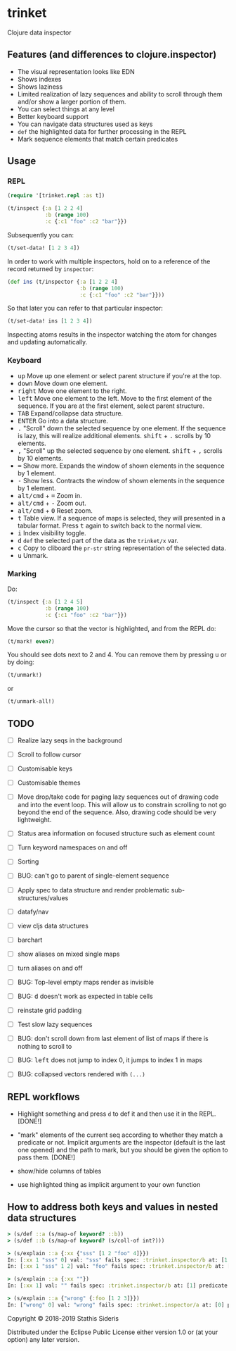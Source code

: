 # trinket

Clojure data inspector

## Features (and differences to clojure.inspector)

- The visual representation looks like EDN
- Shows indexes
- Shows laziness
- Limited realization of lazy sequences and ability to scroll through
  them and/or show a larger portion of them.
- You can select things at any level
- Better keyboard support
- You can navigate data structures used as keys
- `def` the highlighted data for further processing in the REPL
- Mark sequence elements that match certain predicates

## Usage

### REPL

``` clojure
(require '[trinket.repl :as t])

(t/inspect {:a [1 2 2 4]
            :b (range 100)
            :c {:c1 "foo" :c2 "bar"}})
```

Subsequently you can:

``` clojure
(t/set-data! [1 2 3 4])
```

In order to work with multiple inspectors, hold on to a reference of
the record returned by `inspector`:

``` clojure
(def ins (t/inspector {:a [1 2 2 4]
                       :b (range 100)
                       :c {:c1 "foo" :c2 "bar"}}))
```

So that later you can refer to that particular inspector:

``` clojure
(t/set-data! ins [1 2 3 4])
```

Inspecting atoms results in the inspector watching the atom for
changes and updating automatically.

### Keyboard

* <kbd>up</kbd> Move up one element or select parent structure if
  you're at the top.
* <kbd>down</kbd> Move down one element.
* <kbd>right</kbd> Move one element to the right.
* <kbd>left</kbd> Move one element to the left. Move to the first
  element of the sequence. If you are at the first element, select
  parent structure.
* <kbd>TAB</kbd> Expand/collapse data structure.
* <kbd>ENTER</kbd> Go into a data structure.
* <kbd>.</kbd> "Scroll" down the selected sequence by one element. If
  the sequence is lazy, this will realize additional
  elements. <kbd>shift</kbd> + <kbd>.</kbd> scrolls by 10 elements.
* <kbd>,</kbd> "Scroll" up the selected sequence by one
  element. <kbd>shift</kbd> + <kbd>,</kbd> scrolls by 10 elements.
* <kbd>=</kbd> Show more. Expands the window of shown elements in the
  sequence by 1 element.
* <kbd>-</kbd> Show less. Contracts the window of shown elements in
  the sequence by 1 element.
* <kbd>alt/cmd</kbd> + <kbd>=</kbd> Zoom in.
* <kbd>alt/cmd</kbd> + <kbd>-</kbd> Zoom out.
* <kbd>alt/cmd</kbd> + <kbd>0</kbd> Reset zoom.
* <kbd>t</kbd> Table view. If a sequence of maps is selected, they
  will presented in a tabular format. Press <kbd>t</kbd> again to
  switch back to the normal view.
* <kbd>i</kbd> Index visibility toggle.
* <kbd>d</kbd> `def` the selected part of the data as the `trinket/x`
  var.
* <kbd>c</kbd> Copy to cliboard the `pr-str` string representation of
  the selected data.
* <kbd>u</kbd> Unmark.

### Marking

Do:

``` clojure
(t/inspect {:a [1 2 4 5]
            :b (range 100)
            :c {:c1 "foo" :c2 "bar"}})
```

Move the cursor so that the vector is highlighted, and from the REPL
do:

``` clojure
(t/mark! even?)
```

You should see dots next to 2 and 4. You can remove them by pressing
<kbd>u</kbd> or by doing:

``` clojure
(t/unmark!)
```

or

``` clojure
(t/unmark-all!)
```

## TODO

- [ ] Realize lazy seqs in the background
- [ ] Scroll to follow cursor
- [ ] Customisable keys
- [ ] Customisable themes
- [ ] Move drop/take code for paging lazy sequences out of drawing
      code and into the event loop. This will allow us to constrain
      scrolling to not go beyond the end of the sequence. Also,
      drawing code should be very lightweight.
- [ ] Status area information on focused structure such as element
      count
- [ ] Turn keyword namespaces on and off
- [ ] Sorting
- [ ] BUG: can't go to parent of single-element sequence
- [ ] Apply spec to data structure and render problematic
      sub-structures/values
- [ ] datafy/nav
- [ ] view cljs data structures
- [ ] barchart
- [ ] show aliases on mixed single maps
- [ ] turn aliases on and off
- [ ] BUG: Top-level empty maps render as invisible

- [ ] BUG: <kbd>d</kbd> doesn't work as expected in table cells
- [ ] reinstate grid padding
- [ ] Test slow lazy sequences
- [ ] BUG: don't scroll down from last element of list of maps if
      there is nothing to scroll to
- [ ] BUG: <kbd>left</kbd> does not jump to index 0, it jumps to index
      1 in maps
- [ ] BUG: collapsed vectors rendered with `(...)`

## REPL workflows

- Highlight something and press `d` to def it and then use it in the
  REPL. [DONE!]

- "mark" elements of the current seq according to whether they match a
  predicate or not. Implicit arguments are the inspector (default is
  the last one opened) and the path to mark, but you should be given
  the option to pass them. [DONE!]

- show/hide columns of tables

- use highlighted thing as implicit argument to your own function

## How to address both keys and values in nested data structures

``` clojure
> (s/def ::a (s/map-of keyword? ::b))
> (s/def ::b (s/map-of keyword? (s/coll-of int?)))

> (s/explain ::a {:xx {"sss" [1 2 "foo" 4]}})
In: [:xx 1 "sss" 0] val: "sss" fails spec: :trinket.inspector/b at: [1 0] predicate: keyword?
In: [:xx 1 "sss" 1 2] val: "foo" fails spec: :trinket.inspector/b at: [1 1] predicate: int?

> (s/explain ::a {:xx ""})
In: [:xx 1] val: "" fails spec: :trinket.inspector/b at: [1] predicate: map?

> (s/explain ::a {"wrong" {:foo [1 2 3]}})
In: ["wrong" 0] val: "wrong" fails spec: :trinket.inspector/a at: [0] predicate: keyword?
```

Copyright © 2018-2019 Stathis Sideris

Distributed under the Eclipse Public License either version 1.0 or (at
your option) any later version.
